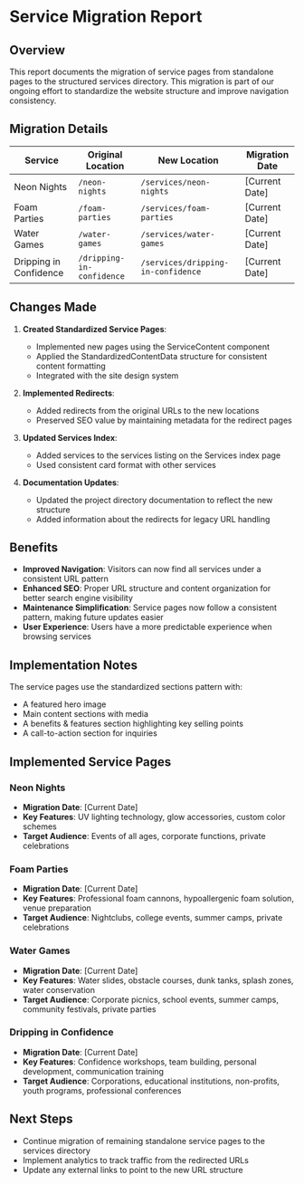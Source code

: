 # Service Migration Report

## Overview

This report documents the migration of service pages from standalone pages to the structured services directory. This migration is part of our ongoing effort to standardize the website structure and improve navigation consistency.

## Migration Details

| Service | Original Location | New Location | Migration Date |
|---------|------------------|--------------|----------------|
| Neon Nights | `/neon-nights` | `/services/neon-nights` | [Current Date] |
| Foam Parties | `/foam-parties` | `/services/foam-parties` | [Current Date] |
| Water Games | `/water-games` | `/services/water-games` | [Current Date] |
| Dripping in Confidence | `/dripping-in-confidence` | `/services/dripping-in-confidence` | [Current Date] |

## Changes Made

1. **Created Standardized Service Pages**:
   - Implemented new pages using the ServiceContent component
   - Applied the StandardizedContentData structure for consistent content formatting
   - Integrated with the site design system

2. **Implemented Redirects**:
   - Added redirects from the original URLs to the new locations
   - Preserved SEO value by maintaining metadata for the redirect pages

3. **Updated Services Index**:
   - Added services to the services listing on the Services index page
   - Used consistent card format with other services

4. **Documentation Updates**:
   - Updated the project directory documentation to reflect the new structure
   - Added information about the redirects for legacy URL handling

## Benefits

- **Improved Navigation**: Visitors can now find all services under a consistent URL pattern
- **Enhanced SEO**: Proper URL structure and content organization for better search engine visibility
- **Maintenance Simplification**: Service pages now follow a consistent pattern, making future updates easier
- **User Experience**: Users have a more predictable experience when browsing services

## Implementation Notes

The service pages use the standardized sections pattern with:
- A featured hero image
- Main content sections with media
- A benefits & features section highlighting key selling points
- A call-to-action section for inquiries

## Implemented Service Pages

### Neon Nights
- **Migration Date**: [Current Date]
- **Key Features**: UV lighting technology, glow accessories, custom color schemes
- **Target Audience**: Events of all ages, corporate functions, private celebrations

### Foam Parties
- **Migration Date**: [Current Date]
- **Key Features**: Professional foam cannons, hypoallergenic foam solution, venue preparation
- **Target Audience**: Nightclubs, college events, summer camps, private celebrations

### Water Games
- **Migration Date**: [Current Date]
- **Key Features**: Water slides, obstacle courses, dunk tanks, splash zones, water conservation
- **Target Audience**: Corporate picnics, school events, summer camps, community festivals, private parties

### Dripping in Confidence
- **Migration Date**: [Current Date]
- **Key Features**: Confidence workshops, team building, personal development, communication training
- **Target Audience**: Corporations, educational institutions, non-profits, youth programs, professional conferences

## Next Steps

- Continue migration of remaining standalone service pages to the services directory
- Implement analytics to track traffic from the redirected URLs
- Update any external links to point to the new URL structure 